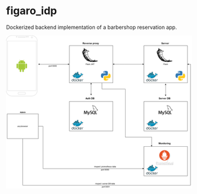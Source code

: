 # figaro_idp
Dockerized backend implementation of a barbershop reservation app.

![alt text](https://github.com/DragosCocirlea/figaro_idp/blob/master/figaro.png?raw=true)
